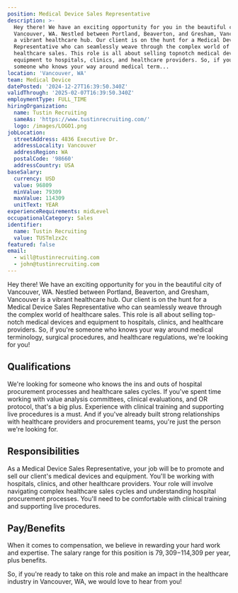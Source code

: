 ```yaml
---
position: Medical Device Sales Representative
description: >-
  Hey there! We have an exciting opportunity for you in the beautiful city of
  Vancouver, WA. Nestled between Portland, Beaverton, and Gresham, Vancouver is
  a vibrant healthcare hub. Our client is on the hunt for a Medical Device Sales
  Representative who can seamlessly weave through the complex world of
  healthcare sales. This role is all about selling topnotch medical devices and
  equipment to hospitals, clinics, and healthcare providers. So, if you're
  someone who knows your way around medical term...
location: 'Vancouver, WA'
team: Medical Device
datePosted: '2024-12-27T16:39:50.340Z'
validThrough: '2025-02-07T16:39:50.340Z'
employmentType: FULL_TIME
hiringOrganization:
  name: Tustin Recruiting
  sameAs: 'https://www.tustinrecruiting.com/'
  logo: /images/LOGO1.png
jobLocation:
  streetAddress: 4836 Executive Dr.
  addressLocality: Vancouver
  addressRegion: WA
  postalCode: '98660'
  addressCountry: USA
baseSalary:
  currency: USD
  value: 96809
  minValue: 79309
  maxValue: 114309
  unitText: YEAR
experienceRequirements: midLevel
occupationalCategory: Sales
identifier:
  name: Tustin Recruiting
  value: TUSTmlzx2c
featured: false
email:
  - will@tustinrecruiting.com
  - john@tustinrecruiting.com
---
```




Hey there! We have an exciting opportunity for you in the beautiful city of Vancouver, WA. Nestled between Portland, Beaverton, and Gresham, Vancouver is a vibrant healthcare hub. Our client is on the hunt for a Medical Device Sales Representative who can seamlessly weave through the complex world of healthcare sales. This role is all about selling top-notch medical devices and equipment to hospitals, clinics, and healthcare providers. So, if you're someone who knows your way around medical terminology, surgical procedures, and healthcare regulations, we're looking for you!

## Qualifications
We're looking for someone who knows the ins and outs of hospital procurement processes and healthcare sales cycles. If you've spent time working with value analysis committees, clinical evaluations, and OR protocol, that's a big plus. Experience with clinical training and supporting live procedures is a must. And if you've already built strong relationships with healthcare providers and procurement teams, you're just the person we're looking for.

## Responsibilities
As a Medical Device Sales Representative, your job will be to promote and sell our client's medical devices and equipment. You'll be working with hospitals, clinics, and other healthcare providers. Your role will involve navigating complex healthcare sales cycles and understanding hospital procurement processes. You'll need to be comfortable with clinical training and supporting live procedures.

## Pay/Benefits
When it comes to compensation, we believe in rewarding your hard work and expertise. The salary range for this position is $79,309-$114,309 per year, plus benefits.

So, if you're ready to take on this role and make an impact in the healthcare industry in Vancouver, WA, we would love to hear from you!
